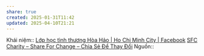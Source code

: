```yaml
---
share: true
created: 2025-01-31T11:42
updated: 2025-04-10T21:21
---
```

Khái niệm:: 
[Lớp học tình thương Hòa Hảo \| Ho Chi Minh City \| Facebook](https://www.facebook.com/lophoctinhthuonghoahao/?locale=vi_VN)
[SFC Charity – Share For Change – Chia Sẻ Để Thay Đổi](https://sfccharity.com/)
Nguồn:: 
